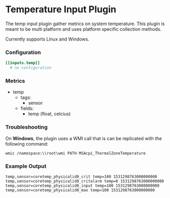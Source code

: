 # Temperature Input Plugin

The temp input plugin gather metrics on system temperature.  This plugin is
meant to be multi platform and uses platform specific collection methods.

Currently supports Linux and Windows.

### Configuration

```toml
[[inputs.temp]]
  # no configuration
```

### Metrics

- temp
  - tags:
    - sensor
  - fields:
    - temp (float, celcius)


### Troubleshooting

On **Windows**, the plugin uses a WMI call that is can be replicated with the
following command:
```
wmic /namespace:\\root\wmi PATH MSAcpi_ThermalZoneTemperature
```

### Example Output

```
temp,sensor=coretemp_physicalid0_crit temp=100 1531298763000000000
temp,sensor=coretemp_physicalid0_critalarm temp=0 1531298763000000000
temp,sensor=coretemp_physicalid0_input temp=100 1531298763000000000
temp,sensor=coretemp_physicalid0_max temp=100 1531298763000000000
```
